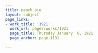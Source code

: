 ```yaml
---
title: peach pie
layout: subject
page_links:
- work_title: '1921'
  work_url: pages/works/1921
  page_title: Thursday January  6, 1921
  page_anchor: page-1131

---
```

